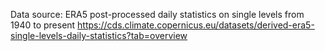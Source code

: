 Data source: ERA5 post-processed daily statistics on single levels from 1940 to present
https://cds.climate.copernicus.eu/datasets/derived-era5-single-levels-daily-statistics?tab=overview
